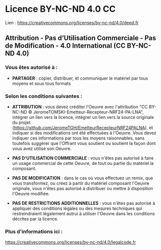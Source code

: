 # Licence BY-NC-ND 4.0 CC

Lien : https://creativecommons.org/licenses/by-nc-nd/4.0/deed.fr


## Attribution - Pas d’Utilisation Commerciale - Pas de Modification - 4.0 International (CC BY-NC-ND 4.0)


### Vous êtes autorisé à :

- **PARTAGER** : copier, distribuer, et communiquer le matériel par tous moyens et sous tous formats

### Selon les conditions suivantes :

- **ATTRIBUTION** : vous devez créditer l'Oeuvre avec l'attribution "CC BY-NC-ND © JeromeTOMSKI-Emetteur-Recepteur-NRF24-PA-LNA", intégrer un lien vers la licence, intégrer un lien vers la source originale du projet (https://github.com/JeromeTGH/EmetteurRecepteurNRF24PALNA), et indiquer si des modifications ont été effectuées à l'Oeuvre. Vous devez indiquer ces informations par tous les moyens raisonnables, sans toutefois suggérer que l'Offrant vous soutient ou soutient la façon dont vous avez utilisé son Oeuvre.

- **PAS D'UTILISATION COMMERCIALE** : vous n'êtes pas autorisé à faire un usage commercial de cette Oeuvre, de tout ou partie du matériel la composant.

- **PAS DE MODIFICATION** : dans le cas où vous effectuez un remix, que vous transformez, ou créez à partir du matériel composant l'Oeuvre originale, vous n'êtes pas autorisé à distribuer ou mettre à disposition l'Oeuvre modifiée.

- **PAS DE RESTRICTIONS ADDITIONNELLES** : vous n'êtes pas autorisé à appliquer des conditions légales ou des mesures techniques qui restreindraient légalement autrui à utiliser l'Oeuvre dans les conditions décrites par la licence.


### Plus d'informations ici :

https://creativecommons.org/licenses/by-nc-nd/4.0/legalcode.fr